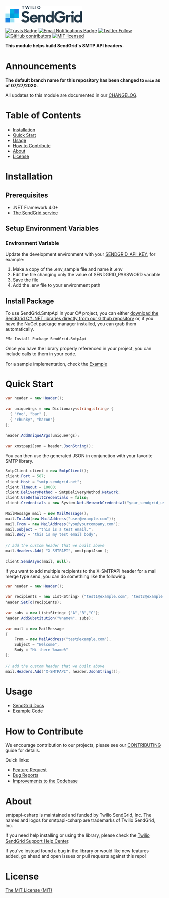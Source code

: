![SendGrid Logo](twilio_sendgrid_logo.png)

[![Travis Badge](https://travis-ci.org/sendgrid/smtpapi-csharp.svg?branch=main)](https://travis-ci.org/sendgrid/smtpapi-csharp)
[![Email Notifications Badge](https://dx.sendgrid.com/badge/csharp)](https://dx.sendgrid.com/newsletter/csharp)
[![Twitter Follow](https://img.shields.io/twitter/follow/sendgrid.svg?style=social&label=Follow)](https://twitter.com/sendgrid)
[![GitHub contributors](https://img.shields.io/github/contributors/sendgrid/smtpapi-csharp.svg)](https://github.com/sendgrid/smtpapi-csharp/graphs/contributors)
[![MIT licensed](https://img.shields.io/badge/license-MIT-blue.svg)](LICENSE)

**This module helps build SendGrid's SMTP API headers.**

# Announcements
**The default branch name for this repository has been changed to `main` as of 07/27/2020.**

All updates to this module are documented in our [CHANGELOG](CHANGELOG.md).

# Table of Contents
- [Installation](#installation)
- [Quick Start](#quick-start)
- [Usage](#usage)
- [How to Contribute](#contribute)
- [About](#about)
- [License](#license)

<a name="installation"></a>
# Installation

## Prerequisites

- .NET Framework 4.0+
- [The SendGrid service](https://sendgrid.com/free?source=smtpapi-csharp)

## Setup Environment Variables

### Environment Variable

Update the development environment with your [SENDGRID_API_KEY](https://app.sendgrid.com/settings/api_keys), for example:

1. Make a copy of the .env_sample file and name it .env
2. Edit the file changing only the value of SENDGRID_PASSWORD variable
3. Save the file
4. Add the .env file to your environment path

## Install Package

To use SendGrid.SmtpApi in your C# project, you can either <a href="https://github.com/sendgrid/smtpapi-csharp.git">download the SendGrid C# .NET libraries directly from our Github repository</a> or, if you have the NuGet package manager installed, you can grab them automatically.

```bash
PM> Install-Package SendGrid.SmtpApi
```

Once you have the library properly referenced in your project, you can include calls to them in your code.

For a sample implementation, check the [Example](Smtpapi/Example/Program.cs)

<a name="quick-start"></a>
# Quick Start

```csharp
var header = new Header();

var uniqueArgs = new Dictionary<string,string> {
  { "foo", "bar" },
  { "chunky", "bacon"}
};

header.AddUniqueArgs(uniqueArgs);

var xmstpapiJson = header.JsonString();
```
You can then use the generated JSON in conjunction with your favorite SMTP library.

```csharp
SmtpClient client = new SmtpClient();
client.Port = 587;
client.Host = "smtp.sendgrid.net";
client.Timeout = 10000;
client.DeliveryMethod = SmtpDeliveryMethod.Network;
client.UseDefaultCredentials = false;
client.Credentials = new System.Net.NetworkCredential("your_sendgrid_username","your_sendgrid_password");

MailMessage mail = new MailMessage();
mail.To.Add(new MailAddress("user@example.com"));
mail.From = new MailAddress("you@yourcompany.com");
mail.Subject = "this is a test email.";
mail.Body = "this is my test email body";

// add the custom header that we built above
mail.Headers.Add( "X-SMTPAPI", xmstpapiJson );

client.SendAsync(mail, null);
```

If you want to add multiple recipients to the X-SMTPAPI header for a mail merge type send, you can do something like the following:

```csharp
var header = new Header();

var recipients = new List<String> {"test1@example.com", "test2@example.com", "test3@example.com"};
header.SetTo(recipients);

var subs = new List<String> {"A","B","C"};
header.AddSubstitution("%name%", subs);

var mail = new MailMessage
{
    From = new MailAddress("test@example.com"),
    Subject = "Welcome",
    Body = "Hi there %name%"
};

// add the custom header that we built above
mail.Headers.Add("X-SMTPAPI", header.JsonString());
```

<a name="usage"></a>
# Usage

- [SendGrid Docs](https://sendgrid.com/docs/API_Reference/SMTP_API/index.html)
- [Example Code](Smtpapi/Example/Program.cs)

<a name="contribute"></a>
# How to Contribute

We encourage contribution to our projects, please see our [CONTRIBUTING](CONTRIBUTING.md) guide for details.

Quick links:

- [Feature Request](CONTRIBUTING.md)
- [Bug Reports](CONTRIBUTING.md#submit-a-bug-report)
- [Improvements to the Codebase](CONTRIBUTING.md#improvements-to-the-codebase)

<a name="about"></a>
# About

smtpapi-csharp is maintained and funded by Twilio SendGrid, Inc. The names and logos for smtpapi-csharp are trademarks of Twilio SendGrid, Inc.

If you need help installing or using the library, please check the [Twilio SendGrid Support Help Center](https://support.sendgrid.com).

If you've instead found a bug in the library or would like new features added, go ahead and open issues or pull requests against this repo!

<a name="license"></a>
# License
[The MIT License (MIT)](LICENSE)
